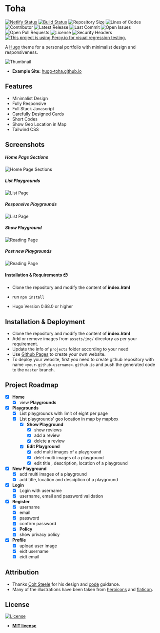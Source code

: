 # Toha

[![Netlify Status](https://api.netlify.com/api/v1/badges/b1b93b02-f278-440b-ae1b-304e9f4c4ab5/deploy-status)](https://app.netlify.com/sites/toha/deploys)
[![Build Status](https://img.shields.io/endpoint.svg?url=https%3A%2F%2Factions-badge.atrox.dev%2Fhugo-toha%2Ftoha%2Fbadge%3Fref%3Dmain&style=flat)](https://actions-badge.atrox.dev/hugo-toha/toha/goto?ref=main)
![Repository Size](https://img.shields.io/github/repo-size/hugo-toha/toha)
![Lines of Codes](https://img.shields.io/tokei/lines/github/hugo-toha/toha)
![Contributor](https://img.shields.io/github/contributors/hugo-toha/toha)
![Latest Release](https://img.shields.io/github/v/release/hugo-toha/toha?include_prereleases)
![Last Commit](https://img.shields.io/github/last-commit/hugo-toha/toha)
![Open Issues](https://img.shields.io/github/issues/hugo-toha/toha?color=important)
![Open Pull Requests](https://img.shields.io/github/issues-pr/hugo-toha/toha?color=yellowgreen)
![License](https://img.shields.io/github/license/hugo-toha/toha)
![Security Headers](https://img.shields.io/security-headers?url=https%3A%2F%2Fhugo-toha.github.io%2F)
[![This project is using Percy.io for visual regression testing.](https://percy.io/static/images/percy-badge.svg)](https://percy.io/b7cb60ab/hugo-toha.github.io)

A [Hugo](https://gohugo.io/) theme for a personal portfolio with minimalist design and responsiveness.

![Thumbnail](https://raw.githubusercontent.com/hugo-toha/toha/main/images/screenshot.png)

- **Example Site:** [hugo-toha.github.io](https://hugo-toha.github.io)

## Features

- Minimalist Design
- Fully Responsive
- Full Stack Javascript
- Carefully Designed Cards
- Short Codes
- Show Geo Location in Map
- Tailwind CSS

## Screenshots


##### Home Page Sections

![Home Page Sections](https://github.com/catzzz/PlaygroundsApp/screenshots/home.png)

##### List Playgrounds

![List Page](https://github.com/catzzz/PlaygroundsApp/screenshots/playgrounds.png)

##### Responsive Playgrounds

![List Page](https://github.com/catzzz/PlaygroundsApp/screenshots/responsive.png)

##### Show Playground

![Reading Page](https://github.com/catzzz/PlaygroundsApp/screenshots/showPlaygrounds.png)

##### Post new Playgrounds

![Reading Page](https://github.com/catzzz/PlaygroundsApp/screenshots/NewPlayground.png)

#### Installation & Requirements 📦

- Clone the repository and modify the content of <b>index.html</b> 
- run `npm install`

- Hugo Version 0.68.0 or higher

## Installation & Deployment 
- Clone the repository and modify the content of <b>index.html</b> 
- Add or remove images from `assets/img/` directory as per your requirement.
- Update the info of `projects` folder according to your need
- Use [Github Pages](https://create-react-app.dev/docs/deployment/#github-pages) to create your own website.
- To deploy your website, first you need to create github repository with name `<your-github-username>.github.io` and push the generated code to the `master` branch.

## Project Roadmap

- [x] **Home**
  - [x] view **Playgrounds**

- [x] **Playgrounds**
  - [x] List playgrounds with limit of eight per page
  - [x] List playgrounds' geo location in map by mapbox
    - [x] **Show Playground**
      - [x] show reviews
      - [x] add a review
      - [x] delete a review
    - [x] **Edit Playground**
      - [x] add multi images of a playground
      - [x] delet multi images of a playground
      - [x] edit title , description, location of a playground

- [x] **New Playground**
  - [x] add multi images of a playground
  - [x] add title, location and desciption of a playground

- [x] **Login**
  - [x] Login with username
  - [x] username, email and password validation

- [x] **Register**
  - [x] username
  - [x] email
  - [x] password
  - [x] confirm password
  - [x]  **Policy**
    - [x] show privacy policy

- [x] **Profile**
  - [x] upload user image
  - [x] eidt username
  - [x] eidt email

## Attribution

- Thanks [Colt Steele](https://github.com/Colt) for his design and [code](https://github.com/Colt/YelpCamp/tree/3ef5c4ca6aae9243b28167db3c3fb0665c3ea46a) guidance.
- Many of the illustrations have been taken from [heroicons](https://heroicons.com/) and [flaticon](https://www.flaticon.com/free-icon/playground_2334133).

## License
[![License](http://img.shields.io/:license-mit-blue.svg?style=flat-square)](http://badges.mit-license.org)

- **[MIT license](http://opensource.org/licenses/mit-license.php)**